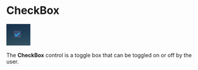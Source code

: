 # CheckBox

![CheckBox](media/checkbox.png)

The **CheckBox** control is a toggle box that can be toggled on or off by the user.

